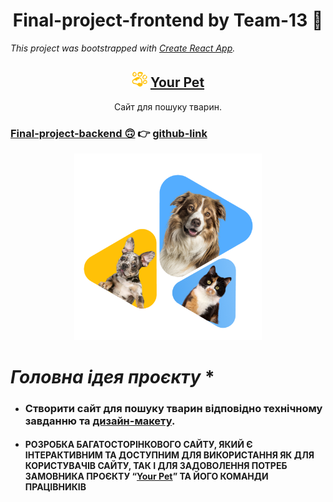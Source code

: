 # <h1 align="center">Final-project-frontend by Team-13 👋</h1>

_This project was bootstrapped with
[Create React App](https://github.com/facebook/create-react-app)._

<h2 align="center"><img src="public/favicon.ico" alt="favicon"> <a href="https://khailoandrey.github.io/final-project-frontend/" target="_blank" rel="noreferrer">Your Pet</a></h2>
<p align="center">Сайт для пошуку тварин.</p>

<h3><a href="https://final-project-backend-4o0r.onrender.com/api-docs/#/" target="_blank" rel="noreferrer">Final-project-backend 🙃</a>
  👉 <a href="https://github.com/TaitanB/final-project-backend" target="_blank" rel="noreferrer">github-link</a></h3>

<p align="center">
  <img src="src/images/Home/home_mob.png" alt="Home Screenshot" width="300" height="auto">
</p>

# _Головна ідея проєкту_ *

<ul>
<li><h3>Створити сайт для пошуку тварин відповідно технічному завданню та <a href="https://www.figma.com/file/0jlTykBnzSdnXWKtRMxhSV/Your-Pet-2.0?node-id=65%3A664&mode=dev">дизайн-макету</a>.</h3></li>
<li><h4>РОЗРОБКА БАГАТОСТОРІНКОВОГО САЙТУ, ЯКИЙ  Є ІНТЕРАКТИВНИМ ТА ДОСТУПНИМ ДЛЯ ВИКОРИСТАННЯ ЯК ДЛЯ  КОРИСТУВАЧІВ САЙТУ, ТАК І ДЛЯ ЗАДОВОЛЕННЯ ПОТРЕБ ЗАМОВНИКА ПРОЄКТУ “<a href="https://khailoandrey.github.io/final-project-frontend/" target="_blank" rel="noreferrer">Your Pet</a>” ТА ЙОГО КОМАНДИ ПРАЦІВНИКІВ</h4></li>
</ul>
